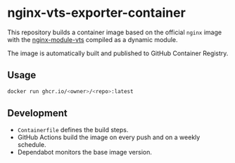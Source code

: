 # nginx-vts-exporter-container

This repository builds a container image based on the official `nginx` image with the [nginx-module-vts](https://github.com/vozlt/nginx-module-vts) compiled as a dynamic module.

The image is automatically built and published to GitHub Container Registry.

## Usage

```bash
docker run ghcr.io/<owner>/<repo>:latest
```

## Development

- `Containerfile` defines the build steps.
- GitHub Actions build the image on every push and on a weekly schedule.
- Dependabot monitors the base image version.
